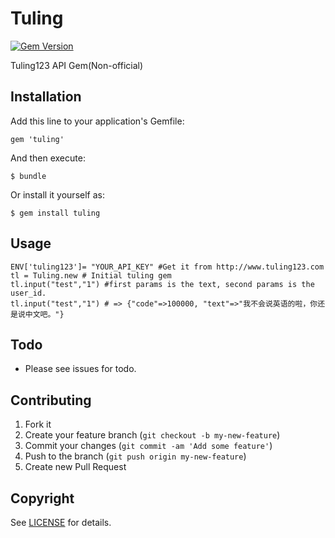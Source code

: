 # Tuling

[![Gem Version](https://badge.fury.io/rb/tuling.svg)](https://badge.fury.io/rb/tuling)

Tuling123 API Gem(Non-official)

## Installation

Add this line to your application's Gemfile:

    gem 'tuling'

And then execute:

    $ bundle

Or install it yourself as:

    $ gem install tuling

## Usage
	
	ENV['tuling123']= "YOUR_API_KEY" #Get it from http://www.tuling123.com
    tl = Tuling.new # Initial tuling gem
    tl.input("test","1") #first params is the text, second params is the user_id. 
    tl.input("test","1") # => {"code"=>100000, "text"=>"我不会说英语的啦，你还是说中文吧。"}
## Todo

* Please see issues for todo.

## Contributing

1. Fork it
2. Create your feature branch (`git checkout -b my-new-feature`)
3. Commit your changes (`git commit -am 'Add some feature'`)
4. Push to the branch (`git push origin my-new-feature`)
5. Create new Pull Request

## Copyright

See [LICENSE](License.txt) for details.

